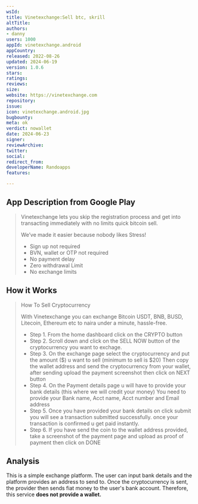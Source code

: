 ```yaml
---
wsId: 
title: Vinetexchange:Sell btc, skrill
altTitle: 
authors:
- danny
users: 1000
appId: vinetexchange.android
appCountry: 
released: 2022-08-26
updated: 2024-06-19
version: 1.0.6
stars: 
ratings: 
reviews: 
size: 
website: https://vinetexchange.com
repository: 
issue: 
icon: vinetexchange.android.jpg
bugbounty: 
meta: ok
verdict: nowallet
date: 2024-06-23
signer: 
reviewArchive: 
twitter: 
social: 
redirect_from: 
developerName: Randoapps
features: 

---
```


## App Description from Google Play

> Vinetexchange lets you skip the registration process and get into transacting immediately with no limits quick bitcoin sell.
>
> We’ve made it easier because nobody likes Stress!
> - Sign up not required
> - BVN, wallet or OTP not required
> - No payment delay
> - Zero withdrawal Limit
> - No exchange limits

## How it Works

> How To Sell Cryptocurrency
>
> With Vinetexchange you can exchange Bitcoin USDT, BNB, BUSD, Litecoin, Ethereum etc to naira under a minute, hassle-free.
  > - Step 1. From the home dashboard click on the CRYPTO button
  > - Step 2. Scroll down and click on the SELL NOW button of the cryptocurrency you want to exchage.
  > - Step 3. On the exchange page select the cryptocurrency and put the amount ($) u want to sell (minimum to sell is $20) Then copy the wallet address and send the cryptocurrency from your wallet, after sending upload the payment screenshot then click on NEXT button
  > - Step 4. On the Payment details page u will have to provide your bank details (this where we will credit your money) You need to provide your Bank name, Acct name, Acct number and Email address
  > - Step 5. Once you have provided your bank details on click submit you will see a transaction submitted successfully. once your transaction is confirmed u get paid instantly.
  > - Step 6. If you have send the coin to the wallet address provided, take a screenshot of the payment page and upload as proof of payment then click on DONE

## Analysis

This is a simple exchange platform. The user can input bank details and the platform provides an address to send to. Once the cryptocurrency is sent, the provider then sends fiat money to the user's bank account. Therefore, this service **does not provide a wallet.**